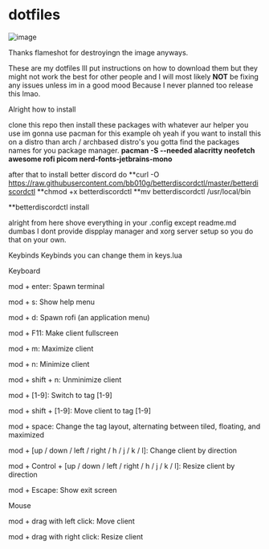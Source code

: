 # dotfiles

![image](https://user-images.githubusercontent.com/88345210/141351126-927340f1-9798-43c9-8718-95212b1e182a.png)

Thanks flameshot for destroyingn the image anyways.

These are my dotfiles Ill put instructions on how to download them but they might not work the best for other people and I will most likely **NOT** be fixing any issues unless im in a good mood Because I never planned too release this lmao.


Alright how to install

clone this repo
then install these packages with whatever aur helper you use im gonna use pacman for this example oh yeah if you want to install this on a distro than arch / archbased distro's you gotta find the packages names for you package manager. **pacman -S --needed alacritty neofetch awesome rofi picom nerd-fonts-jetbrains-mono**

after that to install better discord do
**curl -O https://raw.githubusercontent.com/bb010g/betterdiscordctl/master/betterdiscordctl
**chmod +x betterdiscordctl
**mv betterdiscordctl /usr/local/bin

**betterdiscordctl install

alright from here shove everything in your .config except readme.md dumbas
I dont provide dispplay manager and xorg server setup so you do that on your own.










Keybinds
Keybinds you can change them in keys.lua

Keyboard

mod + enter: Spawn terminal

mod + s: Show help menu

mod + d: Spawn rofi (an application menu)

mod + F11: Make client fullscreen

mod + m: Maximize client

mod + n: Minimize client

mod + shift + n: Unminimize client

mod + [1-9]: Switch to tag [1-9]

mod + shift + [1-9]: Move client to tag [1-9]

mod + space: Change the tag layout, alternating between tiled, floating, and maximized

mod + [up / down / left / right / h / j / k / l]: Change client by direction

mod + Control + [up / down / left / right / h / j / k / l]: Resize client by direction

mod + Escape: Show exit screen


Mouse

mod + drag with left click: Move client

mod + drag with right click: Resize client
